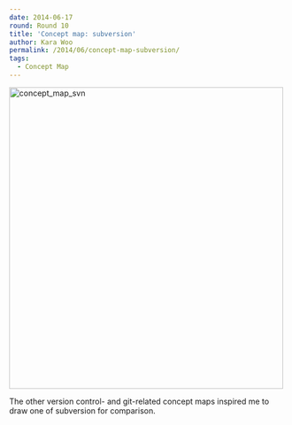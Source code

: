 ```yaml
---
date: 2014-06-17
round: Round 10
title: 'Concept map: subversion'
author: Kara Woo
permalink: /2014/06/concept-map-subversion/
tags:
  - Concept Map
---
```

[<img class="alignnone  wp-image-7686" alt="concept_map_svn" src="/training-course/uploads/2014/06/concept_map_svn-930x1024.jpg" width="495" height="545" />][1]

The other version control- and git-related concept maps inspired me to draw one of subversion for comparison.

&nbsp;

 [1]: /training-course/uploads/2014/06/concept_map_svn.jpg
